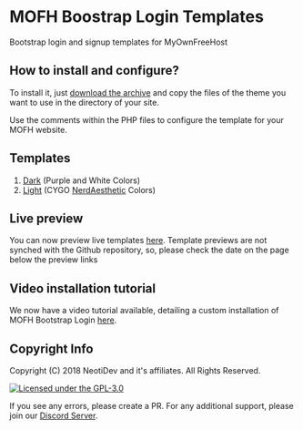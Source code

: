 # MOFH Boostrap Login Templates
Bootstrap login and signup templates for MyOwnFreeHost  

## How to install and configure?
To install it, just [download the archive](https://github.com/NeotiDev/mofh-bootstrap-login/archive/master.zip) and copy the files of the theme you want to use in the directory of your site.  

Use the comments within the PHP files to configure the template for your MOFH website.

## Templates
1. [Dark](Dark) (Purple and White Colors)
2. [Light](Light) (CYGO [NerdAesthetic](https://github.com/CYGOnetwork/nerd-aesthetic) Colors)

## Live preview
You can now preview live templates [here](https://neotidev.com/mofhbootstraplogin).
Template previews are not synched with the Github repository, so, please check the date on the page below the preview links

## Video installation tutorial
We now have a video tutorial available, detailing a custom installation of 
MOFH Bootstrap Login [here](https://invidio.us/watch?v=TbWDAxvIh54).

## Copyright Info

Copyright (C) 2018 NeotiDev and it's affiliates. All Rights Reserved.

[![Licensed under the GPL-3.0](https://img.shields.io/github/license/NeotiDev/mofh-bootstrap-login.svg?style=for-the-badge)](https://github.com/NeotiDev/mofh-bootstrap-login/blob/master/LICENSE)

If you see any errors, please create a PR.
For any additional support, please join our [Discord Server](https://discord.gg/NqMA6xC).
